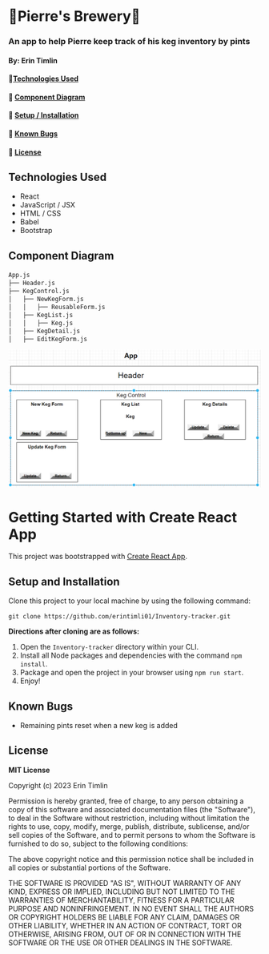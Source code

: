 # 🍻Pierre's Brewery🍻

### An app to help Pierre keep track of his keg inventory by pints

#### By: Erin Timlin

#### 🍻[Technologies Used](#technologies-used)
#### 🍺 [Component Diagram](#component-diagram)
#### 🍻 [Setup / Installation](#setup-and-installation)
#### 🍺 [Known Bugs](#known-bugs)
#### 🍻 [License](#license)

## Technologies Used
* React
* JavaScript / JSX
* HTML / CSS
* Babel
* Bootstrap



## Component Diagram
```
App.js
├── Header.js
├── KegControl.js
│   ├── NewKegForm.js
│   │   ├── ReusableForm.js
│   ├── KegList.js   
│   │   ├── Keg.js
│   ├── KegDetail.js   
│   ├── EditKegForm.js            
```
![design](/BreweryDiagram.png)
# Getting Started with Create React App

This project was bootstrapped with [Create React App](https://github.com/facebook/create-react-app).

## Setup and Installation

Clone this project to your local machine by using the following command:
```
git clone https://github.com/erintimli01/Inventory-tracker.git
```

**Directions after cloning are as follows:**
1. Open the `Inventory-tracker` directory within your CLI.
2. Install all Node packages and dependencies with the command `npm install`.
3. Package and open the project in your browser using `npm run start`.
4. Enjoy!

## Known Bugs

* Remaining pints reset when a new keg is added 

## License

**MIT License**

Copyright (c) 2023 Erin Timlin

Permission is hereby granted, free of charge, to any person obtaining a copy
of this software and associated documentation files (the "Software"), to deal
in the Software without restriction, including without limitation the rights
to use, copy, modify, merge, publish, distribute, sublicense, and/or sell
copies of the Software, and to permit persons to whom the Software is
furnished to do so, subject to the following conditions:

The above copyright notice and this permission notice shall be included in all
copies or substantial portions of the Software.

THE SOFTWARE IS PROVIDED "AS IS", WITHOUT WARRANTY OF ANY KIND, EXPRESS OR
IMPLIED, INCLUDING BUT NOT LIMITED TO THE WARRANTIES OF MERCHANTABILITY,
FITNESS FOR A PARTICULAR PURPOSE AND NONINFRINGEMENT. IN NO EVENT SHALL THE
AUTHORS OR COPYRIGHT HOLDERS BE LIABLE FOR ANY CLAIM, DAMAGES OR OTHER
LIABILITY, WHETHER IN AN ACTION OF CONTRACT, TORT OR OTHERWISE, ARISING FROM,
OUT OF OR IN CONNECTION WITH THE SOFTWARE OR THE USE OR OTHER DEALINGS IN THE
SOFTWARE.
